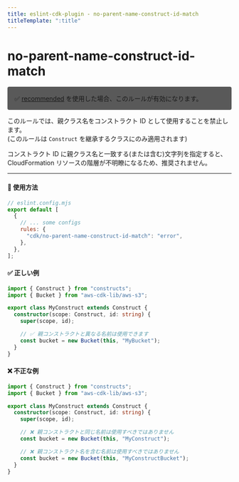 ```yaml
---
title: eslint-cdk-plugin - no-parent-name-construct-id-match
titleTemplate: ":title"
---
```


# no-parent-name-construct-id-match

<div style="margin-top: 16px; background-color: #595959; padding: 16px; border-radius: 4px;">
    ✅ <a href="/ja/rules/#recommended-rules">recommended</a>
  を使用した場合、このルールが有効になります。
</div>

このルールでは、親クラス名をコンストラクト ID として使用することを禁止します。  
(このルールは `Construct` を継承するクラスにのみ適用されます)

コンストラクト ID に親クラス名と一致する(または含む)文字列を指定すると、CloudFormation リソースの階層が不明瞭になるため、推奨されません。

---

#### 🔧 使用方法

```js
// eslint.config.mjs
export default [
  {
    // ... some configs
    rules: {
      "cdk/no-parent-name-construct-id-match": "error",
    },
  },
];
```

#### ✅ 正しい例

```ts
import { Construct } from "constructs";
import { Bucket } from "aws-cdk-lib/aws-s3";

export class MyConstruct extends Construct {
  constructor(scope: Construct, id: string) {
    super(scope, id);

    // ✅ 親コンストラクトと異なる名前は使用できます
    const bucket = new Bucket(this, "MyBucket");
  }
}
```

#### ❌ 不正な例

```ts
import { Construct } from "constructs";
import { Bucket } from "aws-cdk-lib/aws-s3";

export class MyConstruct extends Construct {
  constructor(scope: Construct, id: string) {
    super(scope, id);

    // ❌ 親コンストラクトと同じ名前は使用すべきではありません
    const bucket = new Bucket(this, "MyConstruct");

    // ❌ 親コンストラクト名を含む名前は使用すべきではありません
    const bucket = new Bucket(this, "MyConstructBucket");
  }
}
```
